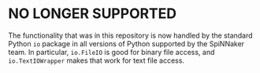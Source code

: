 NO LONGER SUPPORTED
===================

The functionality that was in this repository is now handled by the standard
Python `io` package in all versions of Python supported by the SpiNNaker team.
In particular, `io.FileIO` is good for binary file access, and
`io.TextIOWrapper` makes that work for text file access.
